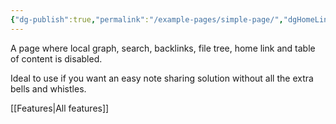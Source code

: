 ```yaml
---
{"dg-publish":true,"permalink":"/example-pages/simple-page/","dgHomeLink":false,"dgShowBacklinks":false,"dgShowLocalGraph":false,"dgShowFileTree":false,"dgEnableSearch":false,"dgShowToc":false,"created":"2023-01-10T15:47:02.456+01:00","updated":"2023-01-10T16:07:59.923+01:00"}
---
```



A page where local graph, search, backlinks, file tree, home link and table of content is disabled. 

Ideal to use if you want an easy note sharing solution without all the extra bells and whistles. 

[[Features\|All features]]